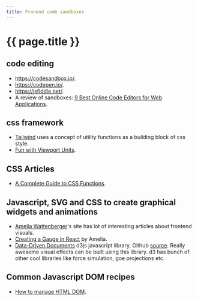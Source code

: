 ```yaml
---
title: Fronend code sandboxes
---
```


# {{ page.title }}


## code editing

* <https://codesandbox.io/>.
* <https://codepen.io/>.
* <https://jsfiddle.net/>.
* A review of sandboxes: [9 Best Online Code Editors for Web Applications](https://geekflare.com/online-code-editors/).

## css framework
* [Tailwind](https://tailwind.run/) uses a concept of utility functions as
a building block of css style.
* [Fun with Viewport Units](https://css-tricks.com/fun-viewport-units/).

## CSS Articles
* [A Complete Guide to CSS Functions](https://css-tricks.com/complete-guide-to-css-functions/).

## Javascript, SVG and CSS to create graphical widgets and animations
* [Amelia Wattenberger](https://wattenberger.com/)'s site has lot of interesting articles about frontend visuals. 
* [Creating a Gauge in React](https://wattenberger.com/blog/gauge) by Amelia.
* [Data-Driven Documents](https://d3js.org/) d3js javascript library, Github [source](https://github.com/d3/d3). Really awesome visual effects can be built using this library. d3 has bunch of other cool libraries like force simulation, goe projections etc.

## Common Javascript DOM recipes
* [How to manage HTML DOM](https://htmldom.dev/).